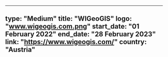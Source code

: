 
---
type: "Medium"
title: "WIGeoGIS"
logo: "www.wigeogis.com.png"
start_date: "01 February 2022"
end_date: "28 February 2023"
link: "https://www.wigeogis.com/"
country: "Austria"
---
